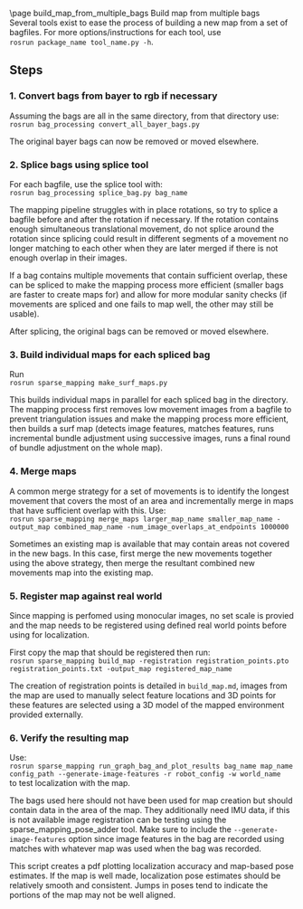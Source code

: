 \page build_map_from_multiple_bags Build map from multiple bags  
Several tools exist to ease the process of building a new map from a set of bagfiles. For more options/instructions for each tool, 
use   
`rosrun package_name tool_name.py -h`. 


## Steps
### 1. Convert bags from bayer to rgb if necessary  
Assuming the bags are all in the same directory, from that directory use:   
`rosrun bag_processing convert_all_bayer_bags.py`  

The original bayer bags can now be removed or moved elsewhere.

### 2. Splice bags using splice tool
For each bagfile, use the splice tool with:    
`rosrun bag_processing splice_bag.py bag_name`  

The mapping pipeline struggles with in place rotations, so try to splice a bagfile before and after the rotation if necessary.
If the rotation contains enough simultaneous translational movement, do not splice around the rotation since splicing could result in different segments of a movement no longer matching to each other when they are later merged if there is not enough overlap in their images.

If a bag contains multiple movements that contain sufficient overlap, these can be spliced to make the mapping process more efficient (smaller bags are faster to create maps for) and allow for more modular sanity checks (if movements are spliced and one fails to map well, the other may still be usable).

After splicing, the original bags can be removed or moved elsewhere.

### 3. Build individual maps for each spliced bag
Run    
`rosrun sparse_mapping make_surf_maps.py`

This builds individual maps in parallel for each spliced bag in the directory. The mapping process first removes low movement images from a bagfile to prevent triangulation issues and make the mapping process more efficient, then builds a surf map (detects image features, matches features, runs incremental bundle adjustment using successive images, runs a final round of bundle adjustment on the whole map).


### 4. Merge maps
A common merge strategy for a set of movements is to identify the longest movement that covers the most of an area and incrementally merge in maps that have sufficient overlap with this. Use:    
`rosrun sparse_mapping merge_maps larger_map_name smaller_map_name -output_map combined_map_name -num_image_overlaps_at_endpoints 1000000`

Sometimes an existing map is available that may contain areas not covered in the new bags. In this case, first merge the new movements together using the above strategy, then merge the resultant combined new movements map into the existing map. 

### 5. Register map against real world
Since mapping is perfomed using monocular images, no set scale is provied and the map needs to be registered using defined real world points before using for localization. 

First copy the map that should be registered then run:    
`rosrun sparse_mapping build_map -registration registration_points.pto registration_points.txt -output_map registered_map_name` 

The creation of registration points is detailed in `build_map.md`, images from the map are used to manually select feature locations and 3D points for these features are selected using a 3D model of the mapped environment provided externally.

### 6. Verify the resulting map
Use:     
`rosrun sparse_mapping run_graph_bag_and_plot_results bag_name map_name config_path --generate-image-features -r robot_config -w world_name`  
to test localization with the map. 

The bags used here should not have been used for map creation but should contain data in the area of the map. They additionally need IMU data, if this is not available image registration can be testing using the sparse_mapping_pose_adder tool. Make sure to include the `--generate-image-features` option since image features in the bag are recorded using matches with whatever map was used when the bag was recorded. 

This script creates a pdf plotting localization accuracy and map-based pose estimates. If the map is well made, localization pose estimates should be relatively smooth and consistent. Jumps in poses tend to indicate the portions of the map may not be well aligned.
